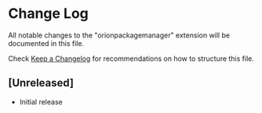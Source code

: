 # Change Log

All notable changes to the "orionpackagemanager" extension will be documented in this file.

Check [Keep a Changelog](http://keepachangelog.com/) for recommendations on how to structure this file.

## [Unreleased]

- Initial release